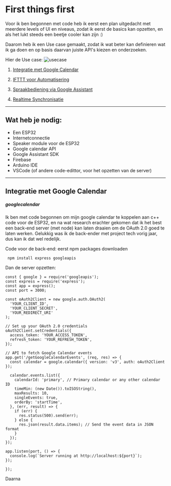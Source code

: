 # First things first

Voor ik ben begonnen met code heb ik eerst een plan uitgedacht met meerdere levels of UI en niveaus, zodat ik eerst de basics kan opzetten, en als het lukt steeds een beetje cooler kan zijn :)

Daarom heb ik een Use case gemaakt, zodat ik wat beter kan definieren wat ik ga doen en op basis daarvan juiste API's kiezen en onderzoeken. 

Hier de Use case:
![usecase](https://github.com/user-attachments/assets/052e206c-d8e0-4036-9605-86b18488bfde)


1. [Integratie met Google Calendar](#googlecalendar)

2. [IFTTT voor Automatisering](#ifttt)

3. [Spraakbediening via Google Assistant](#assistant)

4. [Realtime Synchronisatie](#realtime)

_____________________________________________________________

## Wat heb je nodig:
- Een ESP32
- Internetconnectie
- Speaker module voor de ESP32
- Google calendar API
- Google Assistant SDK
- Firebase
- Arduino IDE
- VSCode (of andere code-edittor, voor het opzetten van de server)


_____________________________________________________________

## Integratie met Google Calendar
##### googlecalendar

Ik ben met code begonnen om mijn google calendar te koppelen aan c++ code voor de ESP32, en na wat research erachter gekomen dat ik het best een back-end server (met node) kan laten draaien om de OAuth 2.0 goed te laten werken. Gelukkig was ik de back-ender met project tech vorig jaar, dus kan ik dat wel redelijk.&nbsp;

Code voor de back-end:
eerst npm packages downloaden
```
 npm install express googleapis
```

Dan de server opzetten:

```
const { google } = require('googleapis');
const express = require('express');
const app = express();
const port = 3000;

const oAuth2Client = new google.auth.OAuth2(
  'YOUR_CLIENT_ID', 
  'YOUR_CLIENT_SECRET', 
  'YOUR_REDIRECT_URI'
);

// Set up your OAuth 2.0 credentials
oAuth2Client.setCredentials({
  access_token: 'YOUR_ACCESS_TOKEN',
  refresh_token: 'YOUR_REFRESH_TOKEN',
});

// API to fetch Google Calendar events
app.get('/getGoogleCalendarEvents', (req, res) => {
  const calendar = google.calendar({ version: 'v3', auth: oAuth2Client });

  calendar.events.list({
    calendarId: 'primary', // Primary calendar or any other calendar ID
    timeMin: (new Date()).toISOString(),
    maxResults: 10,
    singleEvents: true,
    orderBy: 'startTime',
  }, (err, result) => {
    if (err) {
      res.status(500).send(err);
    } else {
      res.json(result.data.items); // Send the event data in JSON format
    }
  });
});

app.listen(port, () => {
  console.log(`Server running at http://localhost:${port}`);
});

});

```

Daarna
